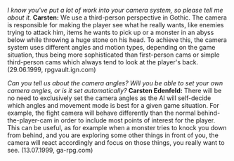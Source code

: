 

*I know you've put a lot of work into your camera system, so please tell me about it.*
**Carsten:** We use a third-person perspective in Gothic. The camera is responsible for making the player see what he really wants, like enemies trying to attack him, items he wants to pick up or a monster in an abyss below while throwing a huge stone on his head. To achieve this, the camera system uses different angles and motion types, depending on the game situation, thus being more sophisticated than first-person cams or simple third-person cams which always tend to look at the player's back. (29.06.1999, rpgvault.ign.com)

*Can you tell us about the camera angles? Will you be able to set your own camera angles, or is it set automatically?*
**Carsten Edenfeld:** There will be no need to exclusively set the camera angles as the AI will self-decide which angles and movement mode is best for a given game situation. For example, the fight camera will behave differently than the normal behind-the-player-cam in order to include most points of interest for the player. This can be useful, as for example when a monster tries to knock you down from behind, and you are exploring some other things in front of you, the camera will react accordingly and focus on those things, you really want to see. (13.07.1999, ga-rpg.com)


<style>
    main {
        background: url("/_img/bg/code.jpg");
        background-position: top right;
        background-size: 70%;
        background-repeat: no-repeat;
        width: 100%;
    }
</style>